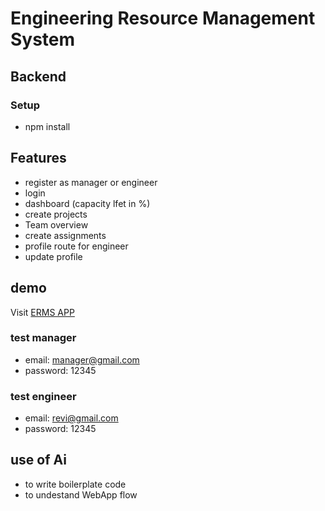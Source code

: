 # Engineering Resource Management System
## Backend
### Setup
 - npm install

## Features
 - register as manager or engineer
 - login
 - dashboard (capacity lfet in %)
 - create projects
 - Team overview
 - create assignments
 - profile route for engineer
 - update profile

## demo
 
 Visit [ERMS APP](https://erms-fe.vercel.app/)
 
### test manager
- email: manager@gmail.com
- password: 12345

### test engineer
- email: revi@gmail.com
- password: 12345

## use of Ai
- to write boilerplate code
- to undestand WebApp flow
